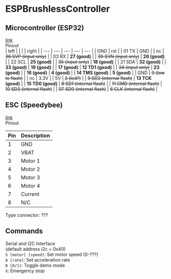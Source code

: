 # ESPBrushlessController




## Microcontroller (ESP32)  
[link](https://www.amazon.nl/Diymore-Development-NodeMCU-Bluetooth-CH9102F/dp/B0D9LFM1MG/ref=sr_1_1_sspa)  
Pinout  
| left |  |  |  | right |
| --- | --- | --- | --- | --- |
| GND | rst |  | 01 TX | GND |
| nc | ~~36 SVP (input only)~~ |  | 03 RX | **27 (good)** |
| ~~39 SVN (input only)~~ | **26 (good)** |  | 22 SCL | **25 (good)** |
| ~~35 (input only)~~ | **18 (good)** |  | 21 SDA | **32 (good)** |
| **33 (good)** | **19 (good)** |  | **17  (good)** | **12 TD1 (good)** |
| ~~34 (input only)~~ | **23 (good)** |  | **16 (good)** | **4 (good)** |
| **14 TMS (good)** | **5 (good)** |  | GND | ~~0 (low to flash)~~ |
| nc | 3.3V |  | 5V | ~~2 (led?)~~ |
| ~~9 SD2 (internal flash)~~ | **13 TCK (good)** |  | **15 TD0 (good)** | ~~8 SD1 (internal flash)~~ |
| ~~11 CMD (internal flash)~~ | ~~10 SD3 (internal flash)~~ |  | ~~07 SD0 (internal flash)~~ | ~~6 CLK (internal flash)~~ |

  

  
## ESC (Speedybee)  
[link](https://www.speedybee.com/speedybee-bls-60a-30x30-4-in-1-esc/)  
Pinout  

| Pin | Description |
|---| --- |
| 1| GND| 
| 2| VBAT| 
| 3| Motor 1| 
| 4| Motor 2| 
| 5| Motor 3| 
| 6| Motor 4| 
| 7| Current| 
| 8| N/C | 

Type connector: ???

## Commands
Serial and I2C Interface  
(default address i2c = 0x40)  
`S [motor] [speed]`: Set motor speed (0-???)  
`A [rate]`: Set acceleration rate  
`D [0/1]`: Toggle demo mode  
`X`: Emergency stop  